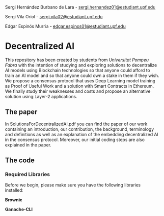 Sergi Hernández Burbano de Lara - sergi.hernandez01@estudiant.upf.edu

Sergi Vila Oriol - sergi.vila02@estudiant.upf.edu

Edgar Espinós Murria - edgar.espinos01@estudiant.upf.edu


# Decentralized AI
This repository has been created by students from *Universitat Pompeu Fabra* with the intention of studying and exploring solutions to decentralize AI models using Blockchain technologies so that anyone could afford to train an AI model and so that anyone could own a stake in them if they wish. 
We propose a consensus protocol that uses Deep Learning model training as Proof of Useful Work and a solution with Smart Contracts in Ethereum. We finally study their weaknesses and costs and propose an alternative solution using Layer-2 applications.

## The paper
In SolutionsForDecentralizedAI.pdf you can find the paper of our work containing an introduction, our contribution, the background, terminology and definitions as well as an explanation of the embedding decentralized AI in the consensus protocol. Moreover, our initial coding steps are also explained in the paper. 

## The code
### Required Libraries
Before we begin, please make sure you have the following libraries installed:

**Brownie**

**Ganache-CLI**

